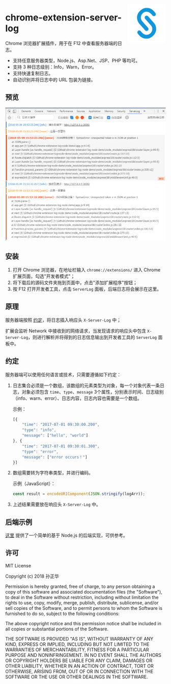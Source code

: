 <a href="https://github.com/eshengsky/chrome-extension-server-log/"><img src="https://github.com/eshengsky/chrome-extension-server-log/blob/master/icon.png" height="120" align="right"></a>

# chrome-extension-server-log

Chrome 浏览器扩展插件，用于在 F12 中查看服务器端的日志。  

* 支持任意服务器类型，Node.js、Asp.Net、JSP、PHP 等均可。
* 支持 3 种日志级别：Info，Warn，Error。
* 支持快速复制日志。
* 自动识别并将日志中的 URL 包装为链接。

## 预览

![image](https://raw.githubusercontent.com/eshengsky/chrome-extension-server-log/master/preview.png)

## 安装

1. 打开 Chrome 浏览器，在地址栏输入 `chrome://extensions/` 进入 Chrome 扩展页面，勾选"开发者模式"；
1. 将下载后的源码文件夹拖到页面中，点击"添加扩展程序"按钮；
1. 按 F12 打开开发者工具，点击 `ServerLog` 面板，后端日志将会展示在这里。

## 原理

服务器端按照 [约定](#约定)，将日志插入响应头 `X-Server-Log` 中；

扩展会监听 Network 中接收到的网络请求，当发现请求的响应头中包含 `X-Server-Log`，则进行解析并将得到的日志信息输出到开发者工具的 `ServerLog` 面板中。

## 约定

服务器端可以使用任何语言或技术，只需要遵循如下约定：

1. 日志集合必须是一个数组，该数组的元素类型为对象，每一个对象代表一条日志，对象必须包含 `time`、`type`、`message` 3个属性，分别表示时间、日志级别（info、warn、error）、日志内容，日志内容也需要是一个数组。

    示例：
    ```js
    [{
        "time": "2017-07-01 09:30:00.200",
        "type": "info",
        "message": ["hello", "world"]
    }, {
        "time": "2017-07-01 09:30:01.300",
        "type": "error",
        "message": ["error occurs！"]
    }]
    ```

1. 数组需要转为字符串类型，并进行编码。

    示例（JavaScript）：
    ```js
    const result = encodeURIComponent(JSON.stringify(logArr));
    ```

1. 上述结果需要放在响应头 `X-Server-Log` 中。

## 后端示例

[这里](https://github.com/eshengsky/chrome-extension-log-node-demo/) 提供了一个简单的基于 Node.js 的后端实现，可供参考。

## 许可
MIT License

Copyright (c) 2018 孙正华

Permission is hereby granted, free of charge, to any person obtaining a copy of this software and associated documentation files (the "Software"), to deal in the Software without restriction, including without limitation the rights to use, copy, modify, merge, publish, distribute, sublicense, and/or sell copies of the Software, and to permit persons to whom the Software is furnished to do so, subject to the following conditions:

The above copyright notice and this permission notice shall be included in all copies or substantial portions of the Software.

THE SOFTWARE IS PROVIDED "AS IS", WITHOUT WARRANTY OF ANY KIND, EXPRESS OR IMPLIED, INCLUDING BUT NOT LIMITED TO THE WARRANTIES OF MERCHANTABILITY, FITNESS FOR A PARTICULAR PURPOSE AND NONINFRINGEMENT. IN NO EVENT SHALL THE AUTHORS OR COPYRIGHT HOLDERS BE LIABLE FOR ANY CLAIM, DAMAGES OR OTHER LIABILITY, WHETHER IN AN ACTION OF CONTRACT, TORT OR OTHERWISE, ARISING FROM, OUT OF OR IN CONNECTION WITH THE SOFTWARE OR THE USE OR OTHER DEALINGS IN THE SOFTWARE.
